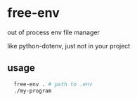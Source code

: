 # free-env
out of process env file manager

like python-dotenv, just not in your project

## usage

``` bash
  free-env . # path to .env
  ./my-program 
```
